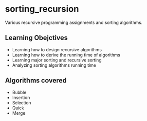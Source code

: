 # sorting_recursion
Various recursive programming assignments and sorting algorithms. 

## Learning Obejctives 
* Learning how to design recursive algorithms
* Learning how to derive the running time of algorithms
* Learning major sorting and recursive sorting
* Analyzing sorting algorithms running time

## Algorithms covered
* Bubble
* Insertion
* Selection 
* Quick
* Merge
